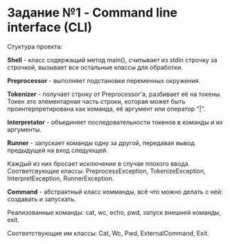 # Задание №1 - Command line interface (CLI)

Стуктура проекта:

**Shell** - класс содержащий метод main(), считывает из stdin строчку за строчкой,
вызывает все остальные классы для обработки.

**Preprocessor** - выполняет подстановки переменных окружения.

**Tokenizer** - получает строку от Preprocessor'а, разбивает её на токены.
Токен это элементарная часть строки, которая может быть проинтерпретирована как команда, её аргумент или оператор "|".

**Interpretator** - объединяет последовательности токенов в команды и их аргументы.

**Runner** - запускает команды одну за другой, передавая вывод предыдущей на вход следующей.

Каждый из них бросает исключение в случае плохого ввода.
Соответсвующие классы:
PreprocessException, TokenizeException, InterpretException, RunnerException.

**Command** - абстрактный класс комманды, всё что можно делать с ней: создавать и запускать.

Реализованные команды:
cat, wc, echo, pwd, запуск внешней команды, exit.

Соответствующие им классы:
Cat, Wc, Pwd, ExternalCommand, Exit.
